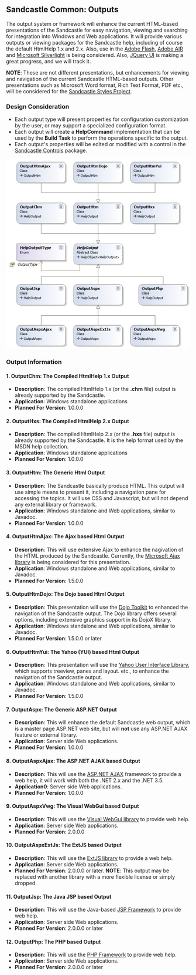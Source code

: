 ## Sandcastle Common: Outputs 
The output system or framework will enhance the current HTML-based presentations of the Sandcastle for easy navigation, viewing and searching for integration into Windows and Web applications.
It will provide various outputs or viewing packages for the Sandcastle help, including of course the default HtmlHelp 1.x and 2.x. Also, use in the [Adobe Flash](http://en.wikipedia.org/wiki/Adobe_Flash), [Adobe AIR](http://en.wikipedia.org/wiki/Adobe_Integrated_Runtime) and [Microsoft Silverlight](http://en.wikipedia.org/wiki/Silverlight) is being considered. Also, [JQuery UI](http://ui.jquery.com/) is making a great progress, and we will track it.

**NOTE**: These are not different presentations, but enhancements for viewing and navigation of the current Sandcastle HTML-based outputs. Other presentations such as Microsoft Word format, Rich Text Format, PDF etc., will be considered for the [Sandcastle Styles Project](http://www.codeplex.com/SandcastleStyles).

### Design Consideration
* Each output type will present properties for configuration customization by the user, or may support a specialized configuration format.
* Each output will create a **HelpCommand** implementation that can be used by the **Build Task** to perform the operations specific to the output.
* Each output's properties will be edited or modified with a control in the [Sandcastle Controls](Sandcastle-Controls) package.

![](Outputs_Outputs.jpg)

### Output Information
#### 1. OutputChm: The Compiled HtmlHelp 1.x Output
* **Description**: The compiled HtmlHelp 1.x (or the **.chm** file) output is already supported by the Sandcastle.
* **Application**: Windows standalone applications
* **Planned For Version**: 1.0.0.0

#### 2. OutputHxs: The Compiled HtmlHelp 2.x Output
* **Description**: The compiled HtmlHelp 2.x (or the **.hxs** file) output is already supported by the Sandcastle. It is the help format used by the MSDN help collection.
* **Application**: Windows standalone applications
* **Planned For Version**: 1.0.0.0

#### 3. OutputHtm: The Generic Html Output
* **Description**: The Sandcastle basically produce HTML. This output will use simple means to present it, including a navigation pane for accessing the topics. It will use CSS and Javascript, but will not depend any external library or framework.
* **Application**: Windows standalone and Web applications, similar to Javadoc.
* **Planned For Version**: 1.0.0.0

#### 4. OutputHtmAjax: The Ajax based Html Output
* **Description**: This will use extensive Ajax to enhance the nagivation of the HTML produced by the Sandcastle. Currently, the [Microsoft Ajax library](http://www.asp.net/ajax/downloads/) is being considered for this presentation.
* **Application**: Windows standalone and Web applications, similar to Javadoc.
* **Planned For Version**: 1.5.0.0

#### 5. OutputHtmDojo: The Dojo based Html Output
* **Description**: This presentation will use the [Dojo Toolkit](http://dojotoolkit.org/) to enhanced the navigation of the Sandcastle output. The Dojo library offers several options, including extensive graphics support in its DojoX library.
* **Application**: Windows standalone and Web applications, similar to Javadoc.
* **Planned For Version**: 1.5.0.0 or later

#### 6. OutputHtmYui: The Yahoo (YUI) based Html Output
* **Description**: This presentation will use the [Yahoo User Interface Library](http://developer.yahoo.com/yui/), which supports treeview, panes and layout. etc., to enhance the navigation of the Sandcastle output.
* **Application**: Windows standalone and Web applications, similar to Javadoc.
* **Planned For Version**: 1.5.0.0

#### 7. OutputAspx: The Generic ASP.NET Output
* **Description**: This will enhance the default Sandcastle web output, which is a master page ASP.NET web site, but will **not** use any ASP.NET AJAX feature or external library.
* **Application**: Server side Web applications.
* **Planned For Version**: 1.0.0.0

#### 8. OutputAspxAjax: The ASP.NET AJAX based Output
* **Description**: This will use the [ASP.NET AJAX](http://www.asp.net/ajax/) framework to provide a web help, it will work with both the .NET 2.x and the .NET 3.5.
* **Application0**:  Server side Web applications.
* **Planned For Version**: 1.0.0.0

#### 9. OutputAspxVwg: The Visual WebGui based Output
* **Description**: This will use the [Visual WebGui library](http://www.codeplex.com/visualwebgui) to provide web help.
* **Application**: Server side Web applications.
* **Planned For Version**: 2.0.0.0

#### 10. OutputAspxExtJs: The ExtJS based Output
* **Description**: This will use the [ExtJS library](http://extjs.com/) to provide a web help.
* **Application**: Server side Web applications.
* **Planned For Version**: 2.0.0.0 or later.
**NOTE**: This output may be replaced with another library with a more flexible license or simply dropped.

#### 11. OutputJsp: The Java JSP based Output
* **Description**: This will use the Java-based [JSP Framework](http://java.sun.com/products/jsp/) to provide web help.
* **Application**: Server side Web applications.
* **Planned For Version**: 2.0.0.0 or later

#### 12. OutputPhp: The PHP based Output
* **Description**: This will use the [PHP Framework](http://www.php.net/) to provide web help.
* **Application**: Server side Web applications.
* **Planned For Version**: 2.0.0.0 or later